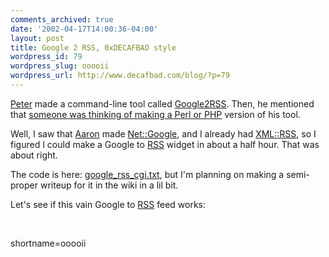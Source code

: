 ```yaml
---
comments_archived: true
date: '2002-04-17T14:00:36-04:00'
layout: post
title: Google 2 RSS, 0xDECAFBAD style
wordpress_id: 79
wordpress_slug: ooooii
wordpress_url: http://www.decafbad.com/blog/?p=79
---
```

<p><a href="http://www.razorsoft.net/weblog/">Peter</a> made a command-line tool called <a href="http://www.razorsoft.net/weblog/stories/2002/04/13/google2rss.html">Google2RSS</a>.  Then, he mentioned that <a href="http://www.patandkat.com/pat/weblog/2002/04/13.php#a535">someone was thinking of making a Perl or <a href="http://www.decafbad.com/twiki/bin/view/Main/PHP">PHP</a></a> version of his tool.</p>
<p>Well, I saw that <a href="http://aaronland.info/weblog">Aaron</a> made <a href="http://search.cpan.org/search?dist=Net-Google">Net::Google</a>, and I already had <a href="http://search.cpan.org/search?dist=XML-RSS">XML::RSS</a>, so I figured I could make a Google to <a href="http://www.decafbad.com/twiki/bin/view/Main/RSS">RSS</a> widget in about a half hour.  That was about right.</p>
<p>The code is here: <a href="http://www.decafbad.com/web-services/url-based/google_rss_cgi.txt">google_rss_cgi.txt</a>, but I'm planning on making a semi-proper writeup for it in the wiki in a lil bit.</p>
<p>Let's see if this vain Google to <a href="http://www.decafbad.com/twiki/bin/view/Main/RSS">RSS</a> feed works:</p>
<p><!--#include virtual="/web-services/url-based/rss_display.cgi?src=http%3A%2F%2Fwww.decafbad.com%2Fweb-services%2Furl-based%2Fgoogle_rss.cgi%3Fquery%3Dlink%3AXGnxCbayl9UC%3Awww.decafbad.com%2F%26title%3DLinks+to+0xDECAFBAD%26description%3DTop%252010%2520Links%2520to%25200xDECAFBAD%26" --><br />
</p>
<!--more-->
shortname=ooooii
